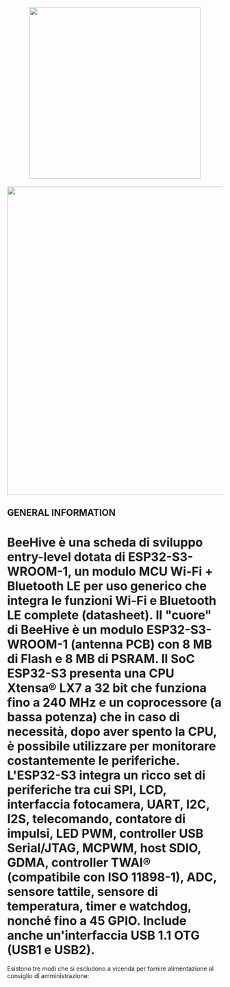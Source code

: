 <h1 align="center">
<img src="https://user-images.githubusercontent.com/83240004/152610107-5a7dc7a1-5672-450c-8c03-67d5b249ba0e.png" width="400" height="auto"/>
</h1>

<p align="center">
<img src="https://user-images.githubusercontent.com/83240004/152610874-a6f50491-0fa8-49ae-8bb3-06131d5f68c3.png" width="720" height="auto"/>
</p>

## GENERAL INFORMATION

# BeeHive è una scheda di sviluppo entry-level dotata di ESP32-S3-WROOM-1, un modulo MCU Wi-Fi + Bluetooth LE per uso generico che integra le funzioni Wi-Fi e Bluetooth LE complete (datasheet). Il "cuore" di BeeHive è un modulo ESP32-S3-WROOM-1 (antenna PCB) con 8 MB di Flash e 8 MB di PSRAM. Il SoC ESP32-S3 presenta una CPU Xtensa® LX7 a 32 bit che funziona fino a 240 MHz e un coprocessore (a bassa potenza) che in caso di necessità, dopo aver spento la CPU, è possibile utilizzare per monitorare costantemente le periferiche. L'ESP32-S3 integra un ricco set di periferiche tra cui SPI, LCD, interfaccia fotocamera, UART, I2C, I2S, telecomando, contatore di impulsi, LED PWM, controller USB Serial/JTAG, MCPWM, host SDIO, GDMA, controller TWAI® (compatibile con ISO 11898-1), ADC, sensore tattile, sensore di temperatura, timer e watchdog, nonché fino a 45 GPIO. Include anche un'interfaccia USB 1.1 OTG (USB1 e USB2).
Esistono tre modi che si escludono a vicenda per fornire alimentazione al consiglio di amministrazione:

